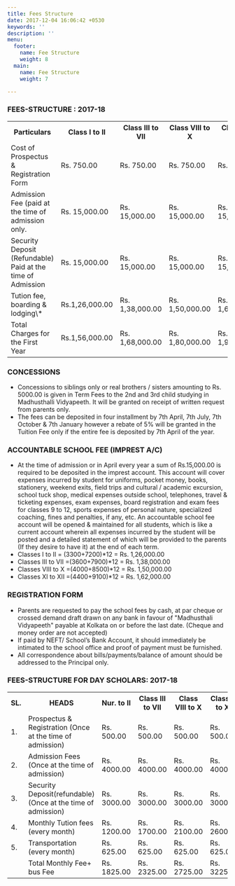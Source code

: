 ```yaml
---
title: Fees Structure
date: 2017-12-04 16:06:42 +0530
keywords: ''
description: ''
menu:
  footer:
    name: Fee Structure
    weight: 8
  main:
    name: Fee Structure
    weight: 7

---
```

### FEES-STRUCTURE : 2017-18

<table class="fees-table">
<tr>
<th>Particulars</th>
<th>Class I to II</th>
<th>Class III to VII</th>
<th>Class VIII to X</th>
<th>Class XI & XII</th>
</tr>
<tr>
<td>Cost of Prospectus & Registration Form</td>
<td>Rs. 750.00</td>
<td>Rs. 750.00</td>
<td>Rs. 750.00</td>
<td>Rs. 750.00</td>
</tr>
<tr>
<td>Admission Fee (paid at the time of admission only.</td>
<td>Rs. 15,000.00</td>
<td>Rs. 15,000.00</td>
<td>Rs. 15,000.00</td>
<td>Rs. 15,000.00</td>
</tr>
<tr>
<td>Security Deposit (Refundable) Paid at the time of Admission</td>
<td>Rs. 15,000.00</td>
<td>Rs. 15,000.00</td>
<td>Rs. 15,000.00</td>
<td>Rs. 15,000.00</td>
</tr>
<tr>
<td>Tution fee, boarding & lodging\*</td>
<td>Rs.1,26,000.00</td>
<td>Rs. 1,38,000.00</td>
<td>Rs. 1,50,000.00</td>
<td>Rs. 1,62,000.00</td>

<td>Rs. 1,74,000.00</td 

</tr> 

<tr> 

<td>Total Charges for the First Year</td> <td>Rs.1,56,000.00</td> <td>Rs. 1,68,000.00</td> <td>Rs. 1,80,000.00</td> <td>Rs. 1,92,000.00</td> </tr> </table>

### CONCESSIONS

* Concessions to siblings only or real brothers / sisters amounting to Rs. 5000.00 is given in Term Fees to the 2nd and 3rd child studying in Madhusthalli Vidyapeeth. It will be granted on receipt of written request from parents only.
* The fees can be deposited in four installment by 7th April, 7th July, 7th October & 7th January however a rebate of 5% will be granted in the Tuition Fee only if the entire fee is deposited by 7th April of the year.

### ACCOUNTABLE SCHOOL FEE (IMPREST A/C)

* At the time of admission or in April every year a sum of Rs.15,000.00 is required to be deposited in the imprest account. This account will cover expenses incurred by student for uniforms, pocket money, books, stationery, weekend exits, field trips and cultural / academic excursion, school tuck shop, medical expenses outside school, telephones, travel & ticketing expenses, exam expenses, board registration and exam fees for classes 9 to 12, sports expenses of personal nature, specialized coaching, fines and penalties, if any, etc. An accountable school fee account will be opened & maintained for all students, which is like a current account wherein all expenses incurred by the student will be posted and a detailed statement of which will be provided to the parents (If they desire to have it) at the end of each term.
* Classes I to II = (3300+7200)\*12 = Rs. 1,26,000.00
* Classes III to VII =(3600+7900)\*12 = Rs. 1,38,000.00
* Classes VIII to X =(4000+8500)\*12 = Rs. 1,50,000.00
* Classes XI to XII =(4400+9100)\*12 = Rs. 1,62,000.00

### REGISTRATION FORM

* Parents are requested to pay the school fees by cash, at par cheque or crossed demand draft drawn on any bank in favour of "Madhusthali Vidyapeeth" payable at Kolkata on or before the last date. (Cheque and money order are not accepted)
* If paid by NEFT/ School’s Bank Account, it should immediately be intimated to the school office and proof of payment must be furnished.
* All correspondence about bills/payments/balance of amount should be addressed to the Principal only.

### FEES-STRUCTURE FOR DAY SCHOLARS: 2017-18

<table class="fees-table">
<tr>
<th>SL.</th>
<th>HEADS</th>
<th>Nur. to II</th>
<th>Class III to VII</th>
<th>Class VIII to X</th>
<th>Class XI to XII</th>
</tr>
<tr>
<td>1.</td>
<td>Prospectus & Registration (Once at the time of admission)</td>
<td>Rs. 500.00</td>
<td>Rs. 500.00</td>
<td>Rs. 500.00</td>
<td>Rs. 500.00</td>
</tr>
<tr>
<td>2.</td>
<td>Admission Fees (Once at the time of admission)</td>
<td>Rs. 4000.00</td>
<td>Rs. 4000.00</td>
<td>Rs. 4000.00</td>
<td>Rs. 4000.00</td>
</tr>
<tr>
<td>3.</td>
<td>Security Deposit(refundable) (Once at the time of admission)</td>
<td>Rs. 3000.00</td>
<td>Rs. 3000.00</td>
<td>Rs. 3000.00</td>
<td>Rs. 3000.00</td>
</tr>
<tr>
<td>4.</td>
<td>Monthly Tution fees (every month)</td>
<td>Rs. 1200.00</td>
<td>Rs. 1700.00</td>
<td>Rs. 2100.00</td>
<td>Rs. 2600.00</td>
</tr>
<tr>
<td>5.</td>
<td>Transportation (every month)</td>
<td>Rs. 625.00</td>
<td>Rs. 625.00</td>
<td>Rs. 625.00</td>
<td>Rs. 625.00</td>
</tr>
<tr>
<td></td>
<td>Total Monthly Fee+ bus Fee</td>
<td>Rs. 1825.00</td>
<td>Rs. 2325.00</td>
<td>Rs. 2725.00</td>
<td>Rs. 3225.00</td>
</tr>
</table>